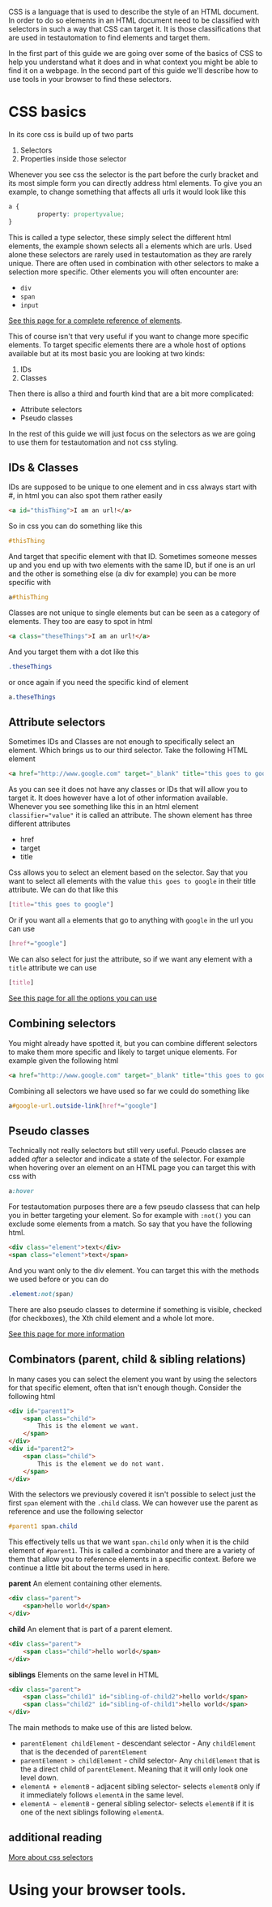CSS is a language that is used to describe the style of an HTML document. In order to do so elements in an HTML document need to be classified with selectors in such a way that CSS can target it. It is those classifications that are used in testautomation to find elements and target them. 

In the first part of this guide we are going over some of the basics of CSS to help you understand what it does and in what context you might be able to find it on a webpage. In the second part of this guide we'll describe how to use tools in your browser to find these selectors.


# CSS basics
In its core css is build up of two parts 

1. Selectors 
2. Properties inside those selector 

Whenever you see css the selector is the part before the curly bracket and its most simple form you can directly address html elements. To give you an example, to change something that affects all urls it would look like this 

```css
a {
        property: propertyvalue;
}
```

This is called a type selector, these simply select the different html elements, the  example shown selects all `a` elements which are urls. Used alone these selectors are rarely used in testautomation as they are rarely unique. There are often used in combination with other selectors to make a selection more specific. 
Other elements you will often encounter are: 

- `div`
- `span`
- `input`

[See this page for a complete reference of elements](https://developer.mozilla.org/en-US/docs/Web/HTML/Element).

This of course isn't that very useful if you want to change more specific elements. To target specific elements there are a whole host of options available but at its most basic you are looking at two kinds: 

1. IDs 
2. Classes

Then there is allso a third and fourth kind that are a bit more complicated: 

- Attribute selectors
- Pseudo classes

In the rest of this guide we will just focus on the selectors as we are going to use them for testautomation and not css styling. 

## IDs & Classes

IDs are supposed to be unique to one element and in css always start with #, in html you can also spot them rather easily 

```html
<a id="thisThing">I am an url!</a>
```
So in css you can do something like this 

```css
#thisThing
```

And target that specific element with that ID. Sometimes someone messes up and you end up with two elements with the same ID, but if one is an url and the other is something else (a div for example) you can be more specific with 

```css
a#thisThing
```


Classes are not unique to single elements but can be seen as a category of elements. They too are easy to spot in html

```html
<a class="theseThings">I am an url!</a>
```

And you target them with a dot like this 

```css
.theseThings
```

or once again if you need the specific kind of element 

```css
a.theseThings
```


## Attribute selectors

Sometimes IDs and Classes are not enough to specifically select an element. Which brings us to our third selector. 
Take the following HTML element

```html
<a href="http://www.google.com" target="_blank" title="this goes to google" >I am an url!</a>
```

As you can see it does not have any classes or IDs that will allow you to target it. It does however have a lot of other information available. Whenever you see something like this in an html element `classifier="value"` it is called an attribute. The shown element has three different attributes

- href
- target
- title

Css allows you to select an element based on the selector. Say that you want to select all elements with the value `this goes to google` in their title attribute. We can do that like this

```css
[title="this goes to google"]
```

Or if you want all `a` elements that go to anything with `google` in the url you can use 

```css
[href*="google"]
```

We can also select for just the attribute, so if we want any element with a `title` attribute we can use
```css
[title]
```

[See this page for all the options you can use](https://developer.mozilla.org/en-US/docs/Web/CSS/Attribute_selectors)

## Combining selectors 

You might already have spotted it, but you can combine different selectors to make them more specific and likely to target unique elements. For example given the following html 

```html
<a href="http://www.google.com" target="_blank" title="this goes to google" id="google-url" class="outside-link" >I am an url!</a>
```

Combining all selectors we have used so far we could do something like 

```css
a#google-url.outside-link[href*="google"]
```

## Pseudo classes
Technically not really selectors but still very useful. Pseudo classes are added *after* a selector and indicate a state of the selector. For example when hovering over an element on an HTML page you can target this with css with 

```css
a:hover
```

For testautomation purposes there are a few pseudo classess that can help you in better targeting your element. So for example with `:not()` you can exclude some elements from a match. So say that you have the following html. 

```html
<div class="element">text</div>
<span class="element">text</span>
``` 

And you want only to the div element.
You can target this with the methods we used before or you can do 

```css
.element:not(span)
```

There are also pseudo classes to determine if something is visible, checked (for checkboxes), the Xth child element and a whole lot more. 

[See this page for more information](https://developer.mozilla.org/en-US/docs/Web/CSS/Pseudo-classes)

## Combinators (parent, child & sibling relations)

In many cases you can select the element you want by using the selectors for that specific element, often that isn't enough though. Consider the following html 

```html
<div id="parent1">
    <span class="child">
        This is the element we want.
    </span>
</div>
<div id="parent2">
    <span class="child">
        This is the element we do not want.
    </span>
</div>
```

With the selectors we previously covered it isn't possible to select just the first `span` element with the `.child` class. 
We can however use the parent as reference and use the following selector 

```css
#parent1 span.child
``` 

This effectively tells us that we want `span.child` only when it is the child element of `#parent1`. This is called a combinator and there are a variety of them that allow you to reference elements in a specific context. Before we continue a little bit about the terms used in here. 

**parent**
An element containing other elements. 

```html
<div class="parent">
    <span>hello world</span>
</div>
```

**child**
An element that is part of a parent element.

```html
<div class="parent">
    <span class="child">hello world</span>
</div>
```

**siblings**
Elements on the same level in HTML 
```html
<div class="parent">
    <span class="child1" id="sibling-of-child2">hello world</span>
    <span class="child2" id="sibling-of-child1">hello world</span>
</div>
```

The main methods to make use of this are listed below.

- `parentElement childElement` - descendant selector -  Any `childElement` that is the decended of `parentElement`
- `parentElement > childElement` - child selector- Any `childElement` that is the a direct child of `parentElement`. Meaning that it will only look one level down.
- `elementA + elementB` - adjacent sibling selector- selects `elementB` only if it immediately follows `elementA` in the same level. 
- `elementA ~ elementB` - general sibling selector- selects `elementB` if it is one of the next siblings following `elementA`.

## additional reading

[More about css selectors](https://developer.mozilla.org/en-US/docs/Web/CSS/CSS_Selectors)

# Using your browser tools.
